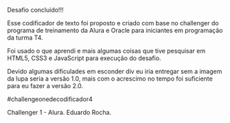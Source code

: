 Desafio concluído!!!

Esse codificador de texto foi proposto e criado com base no challenger do programa de treinamento da Alura e Oracle para iniciantes em programação da turma T4.

Foi usado o que aprendi e mais algumas coisas que tive pesquisar em HTML5, CSS3 e JavaScript para execução do desafio.

Devido algumas dificulades em esconder div eu iria entregar sem a imagem da lupa seria a versão 1.0, mais com o acrescimo no tempo foi suficiente para eu fazer a versão 2.0.

#challengeonedecodificador4

Challenger 1 - Alura.
Eduardo Rocha.
